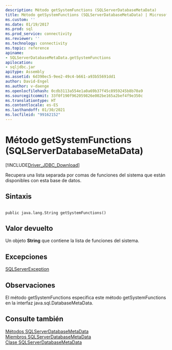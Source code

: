 ```yaml
---
description: Método getSystemFunctions (SQLServerDatabaseMetaData)
title: Método getSystemFunctions (SQLServerDatabaseMetaData) | Microsoft Docs
ms.custom: ''
ms.date: 01/19/2017
ms.prod: sql
ms.prod_service: connectivity
ms.reviewer: ''
ms.technology: connectivity
ms.topic: reference
apiname:
- SQLServerDatabaseMetaData.getSystemFunctions
apilocation:
- sqljdbc.jar
apitype: Assembly
ms.assetid: 6d390ec5-9ee2-49c4-b661-a93b55691dd1
author: David-Engel
ms.author: v-daenge
ms.openlocfilehash: 0cdb3113a554e1a0a69b37f45c8959245b8b70a9
ms.sourcegitcommit: 33f0f190f962059826e002be165a2bef4f9e350c
ms.translationtype: HT
ms.contentlocale: es-ES
ms.lasthandoff: 01/30/2021
ms.locfileid: "99162152"
---
```

# <a name="getsystemfunctions-method-sqlserverdatabasemetadata"></a>Método getSystemFunctions (SQLServerDatabaseMetaData)
[!INCLUDE[Driver_JDBC_Download](../../../includes/driver_jdbc_download.md)]

  Recupera una lista separada por comas de funciones del sistema que están disponibles con esta base de datos.  
  
## <a name="syntax"></a>Sintaxis  
  
```  
  
public java.lang.String getSystemFunctions()  
```  
  
## <a name="return-value"></a>Valor devuelto  
 Un objeto **String** que contiene la lista de funciones del sistema.  
  
## <a name="exceptions"></a>Excepciones  
 [SQLServerException](../../../connect/jdbc/reference/sqlserverexception-class.md)  
  
## <a name="remarks"></a>Observaciones  
 El método getSystemFunctions especifica este método getSystemFunctions en la interfaz java.sql.DatabaseMetaData.  
  
## <a name="see-also"></a>Consulte también  
 [Métodos SQLServerDatabaseMetaData](../../../connect/jdbc/reference/sqlserverdatabasemetadata-methods.md)   
 [Miembros SQLServerDatabaseMetaData](../../../connect/jdbc/reference/sqlserverdatabasemetadata-members.md)   
 [Clase SQLServerDatabaseMetaData](../../../connect/jdbc/reference/sqlserverdatabasemetadata-class.md)  
  
  
